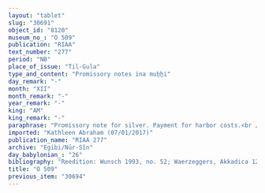 ```yaml
---
layout: "tablet"
slug: "30691"
object_id: "8120"
museum_no_: "O 509"
publication: "RIAA"
text_number: "277"
period: "NB"
place_of_issue: "Til-Gula"
type_and_content: "Promissory notes ina muẖẖi"
day_remark: "-"
month: "XII"
month_remark: "-"
year_remark: "-"
king: "AM"
king_remark: "-"
paraphrase: "Promissory note for silver. Payment for harbor costs.<br /> <strong>B</strong> owes 50 shekels of medium quality silver, of which one-eighth is alloy, to <strong>A</strong>, the royal harbor master (<em>rab kāri &scaron;a &scaron;arri</em>), to be delivered (in onions) on the 20<sup>th</sup> of Nisan (I). The silver is for covering the royal harbor costs that are made in the course of an onion transport (<em>kaspu &scaron;a kāri &scaron;a &scaron;arri</em>). Additionally, the debtor should provide 3500 strings of good quality onions and this is somehow related to <strong>C</strong>&#39;s boat, but it is not immediately clear how (Wunsch 1993, 37). Names of 2 witnesses and the scribe: Nab&ucirc;-&scaron;umu-lī&scaron;ir/Mu&scaron;ēzib-Nab&ucirc;//Nab&ucirc;-&scaron;eme.<br /> <br /> <strong>A</strong> = Gimillu/&Scaron;ama&scaron;-zēru-ibni//S&icirc;n-&scaron;ad&ucirc;nu, royal harbor master (<em>rab kāri &scaron;a &scaron;arri</em>); <strong>B</strong> = Nab&ucirc;-u&scaron;allim/Īnia; <strong>C</strong> = Bunene-ibni"
imported: "Kathleen Abraham (07/01/2017)"
publication_name: "RIAA 277"
archive: "Egibi/Nūr-Sîn"
day_babylonian_: "26"
bibliography: "Reedition: Wunsch 1993, no. 52; Waerzeggers, Akkadica 126, no. 1; Sack 1972 (AM), 62"
title: "O 509"
previous_item: "30694"
---
```

